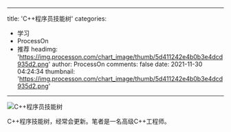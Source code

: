 
---
title: 'C++程序员技能树'
categories: 
 - 学习
 - ProcessOn
 - 推荐
headimg: 'https://img.processon.com/chart_image/thumb/5d411242e4b0b3e4dcd935d2.png'
author: ProcessOn
comments: false
date: 2021-11-30 04:24:34
thumbnail: 'https://img.processon.com/chart_image/thumb/5d411242e4b0b3e4dcd935d2.png'
---

<div>   
<img class="thumb" alt="C++程序员技能树" src="https://img.processon.com/chart_image/thumb/5d411242e4b0b3e4dcd935d2.png" referrerpolicy="no-referrer">
<p>C++程序技能树，经常会更新。笔者是一名高级C++工程师。</p>  
</div>
            
